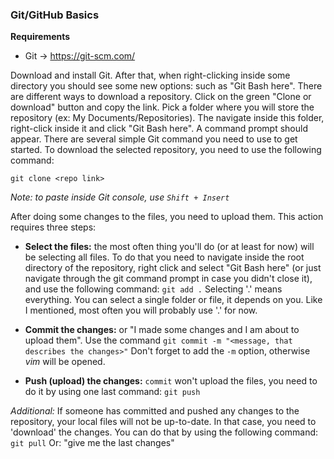 ### Git/GitHub Basics
**Requirements**
* Git -> https://git-scm.com/

Download and install Git. After that, when right-clicking inside some directory you should see some new options: such as "Git Bash here". There are different ways to download a repository. 
Click on the green "Clone or download" button and copy the link.
Pick a folder where you will store the repository (ex: My Documents/Repositories).
The navigate inside this folder, right-click inside it and click "Git Bash here".
A command prompt should appear.
There are several simple Git command you need to use to get started.
To download the selected repository, you need to use the following command:

`git clone <repo link>`

*Note: to paste inside Git console, use `Shift + Insert`*

After doing some changes to the files, you need to upload them.
This action requires three steps:
* **Select the files:** the most often thing you'll do (or at least for now) will be selecting all files.
To do that you need to navigate inside the root directory of the repository, right click and select "Git Bash here" (or just navigate through the git command prompt in case you didn't close it),
and use the following command: `git add .` Selecting '.' means everything. 
You can select a single folder or file, it depends on you. 
Like I mentioned, most often you will probably use '.' for now.

* **Commit the changes:** or "I made some changes and I am about to upload them". 
Use the command `git commit -m "<message, that describes the changes>"` Don't forget to add the `-m` option, otherwise *vim* will be opened.
* **Push (upload) the changes:** `commit` won't upload the files, you need to do it by using one last command: `git push`

*Additional:*
If someone has committed and pushed any changes to the repository, 
your local files will not be up-to-date. In that case, you need to 'download' the changes. 
You can do that by using the following command: `git pull` Or: "give me the last changes" 

